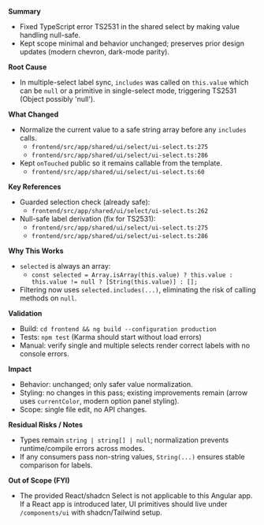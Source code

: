 **Summary**
- Fixed TypeScript error TS2531 in the shared select by making value handling null-safe.
- Kept scope minimal and behavior unchanged; preserves prior design updates (modern chevron, dark-mode parity).

**Root Cause**
- In multiple-select label sync, `includes` was called on `this.value` which can be `null` or a primitive in single-select mode, triggering TS2531 (Object possibly 'null').

**What Changed**
- Normalize the current value to a safe string array before any `includes` calls.
  - `frontend/src/app/shared/ui/select/ui-select.ts:275`
  - `frontend/src/app/shared/ui/select/ui-select.ts:286`
- Kept `onTouched` public so it remains callable from the template.
  - `frontend/src/app/shared/ui/select/ui-select.ts:60`

**Key References**
- Guarded selection check (already safe):
  - `frontend/src/app/shared/ui/select/ui-select.ts:262`
- Null-safe label derivation (fix for TS2531):
  - `frontend/src/app/shared/ui/select/ui-select.ts:275`
  - `frontend/src/app/shared/ui/select/ui-select.ts:286`

**Why This Works**
- `selected` is always an array:
  - `const selected = Array.isArray(this.value) ? this.value : this.value != null ? [String(this.value)] : [];`
- Filtering now uses `selected.includes(...)`, eliminating the risk of calling methods on `null`.

**Validation**
- Build: `cd frontend && ng build --configuration production`
- Tests: `npm test` (Karma should start without load errors)
- Manual: verify single and multiple selects render correct labels with no console errors.

**Impact**
- Behavior: unchanged; only safer value normalization.
- Styling: no changes in this pass; existing improvements remain (arrow uses `currentColor`, modern option panel styling).
- Scope: single file edit, no API changes.

**Residual Risks / Notes**
- Types remain `string | string[] | null`; normalization prevents runtime/compile errors across modes.
- If any consumers pass non-string values, `String(...)` ensures stable comparison for labels.

**Out of Scope (FYI)**
- The provided React/shadcn Select is not applicable to this Angular app. If a React app is introduced later, UI primitives should live under `/components/ui` with shadcn/Tailwind setup.